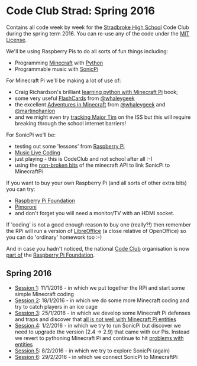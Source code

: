 # Code Club Strad: Spring 2016
Contains all code week by week for the [Stradbroke High School](http://www.stradbrokehigh.co.uk/) Code Club during the spring term 2016. You can re-use any of the code under the [MIT License](License.md).

We'll be using Raspberry Pis to do all sorts of fun things including:
 * Programming [Minecraft](http://pi.minecraft.net/) with [Python](http://www.stuffaboutcode.com/p/minecraft.html)
 * Programmable music with [SonicPi](http://sonic-pi.net/)

For Minecraft Pi we'll be making a lot of use of:
* Craig Richardson's brilliant [learning python with Minecraft Pi](https://www.raspberrypi.org/blog/learning-python-using-codecademy/) book;
* some very useful [FlashCards](http://blog.whaleygeek.co.uk/wp-content/uploads/2013/06/minecraftPi-flashcards.pdf) from [@whaleygeek](https://twitter.com/whaleygeek)
* the excellent [Adventures in Minecraft](http://www.stuffaboutcode.com/p/adventures-in-minecraft.html) from [@whaleygeek](https://twitter.com/whaleygeek) and [@martinohanlon](https://twitter.com/martinohanlon)
* and we might even try [tracking Major Tim](https://damianmooney.wordpress.com/2016/02/16/raspberry-pi-minecraft-iss-tracker/) on the ISS but this will require breaking through the school internet barriers!

For SonicPi we'll be:
 * testing out some 'lessons' from [Raspberry Pi](https://www.raspberrypi.org/learning/sonic-pi-lessons/lessons/)
 * [Music Live Coding](http://www.sonicpiliveandcoding.com/)
 * just playing - this is CodeClub and not school after all :-)
 * using the [non-broken bits](MinecraftPi_entity_issues.md) of the minecraft API to link SonicPi to MinecraftPi

If you want to buy your own Raspberry Pi (and all sorts of other extra bits) you can try:
 * [Raspberry Pi Foundation](https://www.raspberrypi.org/products/)
 * [Pimoroni](https://shop.pimoroni.com/collections/raspberry-pi)
 * and don't forget you will need a monitor/TV with an HDMI socket.

If 'coding' is not a good enough reason to buy one (really?!) then remember the RPi will run a version of [LibreOffice](http://www.raspberryconnect.com/officesoftware/item/125-libreoffice-raspberry-pi) (a close relative of OpenOffice) so you can do 'ordinary' homework too :-)

And in case you hadn't noticed, the national [Code Club](https://www.codeclub.org.uk/) organisation is now [part of](https://www.raspberrypi.org/blog/putting-a-code-club-in-every-community/) the [Raspberry Pi Foundation](https://www.raspberrypi.org).

## Spring 2016
 * [Session 1](2016_01_11_session_1): 11/1/2016 - in which we put together the RPi and start some simple Minecraft coding
 * [Session 2](2016_01_18_session_2): 18/1/2016 - in which we do some more Minecraft coding and try to catch players in an ice cage
 * [Session 3](2016_01_25_session_3): 25/1/2016 - in which we develop some Minecraft Pi defenses and traps and discover that [all is not well with Minecraft Pi entities](MinecraftPi_entity_issues.md)
 * [Session 4](2016_02_01_session_4): 1/2/2016 - in which we try to run SonicPi but discover we need to upgrade the version (2.4 -> 2.9) that came with our Pis. Instead we revert to pythoning Minecraft Pi and continue to hit [problems with entities](MinecraftPi_entity_issues.md)
 * [Session 5](2016_02_08_session_5): 8/2/2016 - in which we try to explore SonicPi (again)
 * [Session 6](2016_02_29_session_6): 29/2/2016 - in which we connect SonicPi to MinecraftPi



